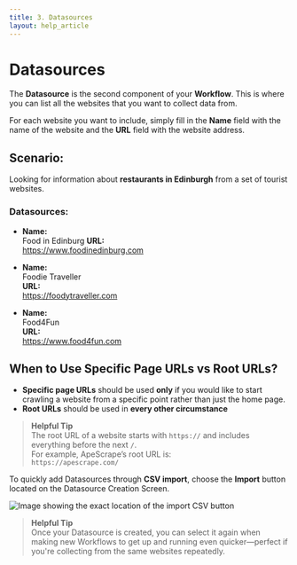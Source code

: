 ```yaml
---
title: 3. Datasources
layout: help_article
---
```


# Datasources

The **Datasource** is the second component of your **Workflow**. This is where you can list all the websites that you want to collect data from.

For each website you want to include, simply fill in the **Name** field with the name of the website and the **URL** field with the website address.


## Scenario:
Looking for information about **restaurants in Edinburgh** from a set of tourist websites.

### Datasources:

- **Name:**  
  Food in Edinburg
  **URL:**  
  https://www.foodinedinburg.com

- **Name:**  
  Foodie Traveller   
  **URL:**  
  https://foodytraveller.com

- **Name:**  
  Food4Fun   
  **URL:**  
  https://www.food4fun.com


## When to Use Specific Page URLs vs Root URLs?

- **Specific page URLs** should be used **only** if you would like to start crawling a website from a specific point rather than just the home page.
- **Root URLs** should be used in **every other circumstance**

> **Helpful Tip**  
> The root URL of a website starts with `https://` and includes everything before the next `/`.  
> For example, ApeScrape’s root URL is:  
> `https://apescrape.com/`


To quickly add Datasources through **CSV import**, choose the **Import** button located on the Datasource Creation Screen.

![Image showing the exact location of the import CSV button](/assets/import_csv_button.png)

> **Helpful Tip**  
> Once your Datasource is created, you can select it again when making new Workflows to get up and running even quicker—perfect if you're collecting from the same websites repeatedly.
